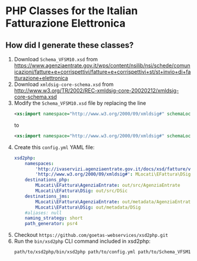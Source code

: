 # PHP Classes for the Italian Fatturazione Elettronica

## How did I generate these classes?

1. Download `Schema_VFSM10.xsd` from https://www.agenziaentrate.gov.it/wps/content/nsilib/nsi/schede/comunicazioni/fatture+e+corrispettivi/fatture+e+corrispettivi+st/st+invio+di+fatturazione+elettronica
2. Download `xmldsig-core-schema.xsd` from http://www.w3.org/TR/2002/REC-xmldsig-core-20020212/xmldsig-core-schema.xsd
3. Modify the `Schema_VFSM10.xsd` file by replacing the line
    ```xml
    <xs:import namespace="http://www.w3.org/2000/09/xmldsig#" schemaLocation="http://www.w3.org/TR/2002/REC-xmldsig-core-20020212/xmldsig-core-schema.xsd"/>
    ```
    to
    ```xml
    <xs:import namespace="http://www.w3.org/2000/09/xmldsig#" schemaLocation="xmldsig-core-schema.xsd"/>
    ```
4. Create this `config.yml` YAML file:
    ```yml
    xsd2php:
        namespaces:
            'http://ivaservizi.agenziaentrate.gov.it/docs/xsd/fatture/v1.0': MLocati\EFattura\AgenziaEntrate
            'http://www.w3.org/2000/09/xmldsig#': MLocati\EFattura\DSig
        destinations_php:
            MLocati\EFattura\AgenziaEntrate: out/src/AgenziaEntrate
            MLocati\EFattura\DSig: out/src/DSic
        destinations_jms:
            MLocati\EFattura\AgenziaEntrate: out/metadata/AgenziaEntrate
            MLocati\EFattura\DSig: out/metadata/DSig
        #aliases: null
        naming_strategy: short
        path_generator: psr4
    ```
4. Checkout `https://github.com/goetas-webservices/xsd2php.git`
5. Run the `bin/xsd2php` CLI command included in xsd2php:
    ```sh
    path/to/xsd2php/bin/xsd2php path/to/config.yml path/to/Schema_VFSM10.xsd
    ```